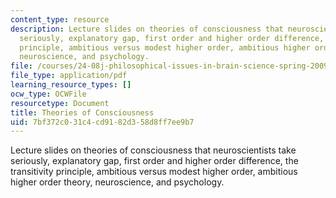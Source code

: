 ```yaml
---
content_type: resource
description: Lecture slides on theories of consciousness that neuroscientists take
  seriously, explanatory gap, first order and higher order difference, the transitivity
  principle, ambitious versus modest higher order, ambitious higher order theory,
  neuroscience, and psychology.
file: /courses/24-08j-philosophical-issues-in-brain-science-spring-2009/7bf372c031c4cd9182d358d8ff7ee9b7_MIT24_08JS09_Lec_Apr13.pdf
file_type: application/pdf
learning_resource_types: []
ocw_type: OCWFile
resourcetype: Document
title: Theories of Consciousness
uid: 7bf372c0-31c4-cd91-82d3-58d8ff7ee9b7
---
```

Lecture slides on theories of consciousness that neuroscientists take seriously, explanatory gap, first order and higher order difference, the transitivity principle, ambitious versus modest higher order, ambitious higher order theory, neuroscience, and psychology.

